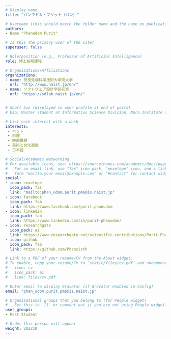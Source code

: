 ```yaml
---
# Display name
title: "パンウドム・プリット（パン）"

# Username (this should match the folder name and the name on publications)
authors:
- Name "Phanudom Purit"

# Is this the primary user of the site?
superuser: false

# Role/position (e.g., Professor of Artificial Intelligence)
role: 博士前期課程

# Organizations/Affiliations
organizations:
- name: 奈良先端科学技術大学院大学
  url: "http://www.naist.jp/en/"
- name: ソフトウェア設計学研究室
  url: "https://sdlab.naist.jp/en/"


# Short bio (displayed in user profile at end of posts)
# bio: Master student at Information Science Division, Nara Institute of Science and Technology, Japan. Member of Software Design and Analysis Laboratory.

# List each interest with a dash
interests:
 - ペット
 - 料理
 - 映画鑑賞
 - 美術と文化遺産
 - 日本語

# Social/Academic Networking
# For available icons, see: https://sourcethemes.com/academic/docs/page-builder/#icons
#   For an email link, use "fas" icon pack, "envelope" icon, and a link in the
#   form "mailto:your-email@example.com" or "#contact" for contact widget.
social:
- icon: envelope
  icon_pack: fas
  link: "mailto:phan_udom.purit.pm6@is.naist.jp"
- icon: facebook
  icon_pack: fab
  link: https://www.facebook.com/purit.phanudom
- icon: linkedin
  icon_pack: fab
  link: https://www.linkedin.com/in/purit-phanudom/
- icon: researchgate
  icon_pack: ai
  link: https://www.researchgate.net/scientific-contributions/Purit-Phan-Udom-2173281646
- icon: github
  icon_pack: fab
  link: https://github.com/Phancisth

# Link to a PDF of your resume/CV from the About widget.
# To enable, copy your resume/CV to `static/files/cv.pdf` and uncomment the lines below.
# - icon: cv
#   icon_pack: ai
#   link: files/cv.pdf

# Enter email to display Gravatar (if Gravatar enabled in Config)
email: "phan_udom.purit.pm6@is.naist.jp"

# Organizational groups that you belong to (for People widget)
#   Set this to `[]` or comment out if you are not using People widget.
user_groups:
- Past Student

# Order this person will appear
weight: 202210
---
```


